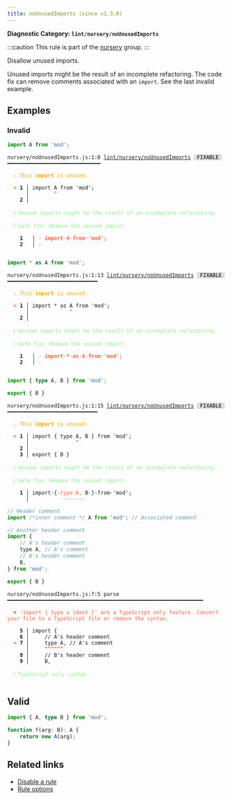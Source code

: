 ```yaml
---
title: noUnusedImports (since v1.3.0)
---
```


**Diagnostic Category: `lint/nursery/noUnusedImports`**

:::caution
This rule is part of the [nursery](/linter/rules/#nursery) group.
:::

Disallow unused imports.

Unused imports might be the result of an incomplete refactoring.
The code fix can remove comments associated with an `import`.
See the last invalid example.

## Examples

### Invalid

```jsx
import A from 'mod';
```

<pre class="language-text"><code class="language-text">nursery/noUnusedImports.js:1:8 <a href="https://biomejs.dev/lint/rules/no-unused-imports">lint/nursery/noUnusedImports</a> <span style="color: #000; background-color: #ddd;"> FIXABLE </span> ━━━━━━━━━━━━━━━━━━━━━━━━━━━━━━

<strong><span style="color: Orange;">  </span></strong><strong><span style="color: Orange;">⚠</span></strong> <span style="color: Orange;">This </span><span style="color: Orange;"><strong>import</strong></span><span style="color: Orange;"> is unused.</span>
  
<strong><span style="color: Tomato;">  </span></strong><strong><span style="color: Tomato;">&gt;</span></strong> <strong>1 │ </strong>import A from 'mod';
   <strong>   │ </strong>       <strong><span style="color: Tomato;">^</span></strong>
    <strong>2 │ </strong>
  
<strong><span style="color: lightgreen;">  </span></strong><strong><span style="color: lightgreen;">ℹ</span></strong> <span style="color: lightgreen;">Unused imports might be the result of an incomplete refactoring.</span>
  
<strong><span style="color: lightgreen;">  </span></strong><strong><span style="color: lightgreen;">ℹ</span></strong> <span style="color: lightgreen;">Safe fix</span><span style="color: lightgreen;">: </span><span style="color: lightgreen;">Remove the unused import.</span>
  
    <strong>1</strong>  <strong> │ </strong><span style="color: Tomato;">-</span> <span style="color: Tomato;"><strong>i</strong></span><span style="color: Tomato;"><strong>m</strong></span><span style="color: Tomato;"><strong>p</strong></span><span style="color: Tomato;"><strong>o</strong></span><span style="color: Tomato;"><strong>r</strong></span><span style="color: Tomato;"><strong>t</strong></span><span style="color: Tomato;"><span style="opacity: 0.8;"><strong>·</strong></span></span><span style="color: Tomato;"><strong>A</strong></span><span style="color: Tomato;"><span style="opacity: 0.8;"><strong>·</strong></span></span><span style="color: Tomato;"><strong>f</strong></span><span style="color: Tomato;"><strong>r</strong></span><span style="color: Tomato;"><strong>o</strong></span><span style="color: Tomato;"><strong>m</strong></span><span style="color: Tomato;"><span style="opacity: 0.8;"><strong>·</strong></span></span><span style="color: Tomato;"><strong>'</strong></span><span style="color: Tomato;"><strong>m</strong></span><span style="color: Tomato;"><strong>o</strong></span><span style="color: Tomato;"><strong>d</strong></span><span style="color: Tomato;"><strong>'</strong></span><span style="color: Tomato;"><strong>;</strong></span>
    <strong>2</strong>  <strong> │ </strong><span style="color: Tomato;">-</span> 
  
</code></pre>

```jsx
import * as A from 'mod';
```

<pre class="language-text"><code class="language-text">nursery/noUnusedImports.js:1:13 <a href="https://biomejs.dev/lint/rules/no-unused-imports">lint/nursery/noUnusedImports</a> <span style="color: #000; background-color: #ddd;"> FIXABLE </span> ━━━━━━━━━━━━━━━━━━━━━━━━━━━━━

<strong><span style="color: Orange;">  </span></strong><strong><span style="color: Orange;">⚠</span></strong> <span style="color: Orange;">This </span><span style="color: Orange;"><strong>import</strong></span><span style="color: Orange;"> is unused.</span>
  
<strong><span style="color: Tomato;">  </span></strong><strong><span style="color: Tomato;">&gt;</span></strong> <strong>1 │ </strong>import * as A from 'mod';
   <strong>   │ </strong>            <strong><span style="color: Tomato;">^</span></strong>
    <strong>2 │ </strong>
  
<strong><span style="color: lightgreen;">  </span></strong><strong><span style="color: lightgreen;">ℹ</span></strong> <span style="color: lightgreen;">Unused imports might be the result of an incomplete refactoring.</span>
  
<strong><span style="color: lightgreen;">  </span></strong><strong><span style="color: lightgreen;">ℹ</span></strong> <span style="color: lightgreen;">Safe fix</span><span style="color: lightgreen;">: </span><span style="color: lightgreen;">Remove the unused import.</span>
  
    <strong>1</strong>  <strong> │ </strong><span style="color: Tomato;">-</span> <span style="color: Tomato;"><strong>i</strong></span><span style="color: Tomato;"><strong>m</strong></span><span style="color: Tomato;"><strong>p</strong></span><span style="color: Tomato;"><strong>o</strong></span><span style="color: Tomato;"><strong>r</strong></span><span style="color: Tomato;"><strong>t</strong></span><span style="color: Tomato;"><span style="opacity: 0.8;"><strong>·</strong></span></span><span style="color: Tomato;"><strong>*</strong></span><span style="color: Tomato;"><span style="opacity: 0.8;"><strong>·</strong></span></span><span style="color: Tomato;"><strong>a</strong></span><span style="color: Tomato;"><strong>s</strong></span><span style="color: Tomato;"><span style="opacity: 0.8;"><strong>·</strong></span></span><span style="color: Tomato;"><strong>A</strong></span><span style="color: Tomato;"><span style="opacity: 0.8;"><strong>·</strong></span></span><span style="color: Tomato;"><strong>f</strong></span><span style="color: Tomato;"><strong>r</strong></span><span style="color: Tomato;"><strong>o</strong></span><span style="color: Tomato;"><strong>m</strong></span><span style="color: Tomato;"><span style="opacity: 0.8;"><strong>·</strong></span></span><span style="color: Tomato;"><strong>'</strong></span><span style="color: Tomato;"><strong>m</strong></span><span style="color: Tomato;"><strong>o</strong></span><span style="color: Tomato;"><strong>d</strong></span><span style="color: Tomato;"><strong>'</strong></span><span style="color: Tomato;"><strong>;</strong></span>
    <strong>2</strong>  <strong> │ </strong><span style="color: Tomato;">-</span> 
  
</code></pre>

```ts
import { type A, B } from 'mod';

export { B }
```

<pre class="language-text"><code class="language-text">nursery/noUnusedImports.js:1:15 <a href="https://biomejs.dev/lint/rules/no-unused-imports">lint/nursery/noUnusedImports</a> <span style="color: #000; background-color: #ddd;"> FIXABLE </span> ━━━━━━━━━━━━━━━━━━━━━━━━━━━━━

<strong><span style="color: Orange;">  </span></strong><strong><span style="color: Orange;">⚠</span></strong> <span style="color: Orange;">This </span><span style="color: Orange;"><strong>import</strong></span><span style="color: Orange;"> is unused.</span>
  
<strong><span style="color: Tomato;">  </span></strong><strong><span style="color: Tomato;">&gt;</span></strong> <strong>1 │ </strong>import { type A, B } from 'mod';
   <strong>   │ </strong>              <strong><span style="color: Tomato;">^</span></strong>
    <strong>2 │ </strong>
    <strong>3 │ </strong>export { B }
  
<strong><span style="color: lightgreen;">  </span></strong><strong><span style="color: lightgreen;">ℹ</span></strong> <span style="color: lightgreen;">Unused imports might be the result of an incomplete refactoring.</span>
  
<strong><span style="color: lightgreen;">  </span></strong><strong><span style="color: lightgreen;">ℹ</span></strong> <span style="color: lightgreen;">Safe fix</span><span style="color: lightgreen;">: </span><span style="color: lightgreen;">Remove the unused import.</span>
  
<strong>  </strong><strong>  1 │ </strong>import<span style="opacity: 0.8;">·</span>{<span style="opacity: 0.8;">·</span><span style="color: Tomato;">t</span><span style="color: Tomato;">y</span><span style="color: Tomato;">p</span><span style="color: Tomato;">e</span><span style="opacity: 0.8;"><span style="color: Tomato;">·</span></span><span style="color: Tomato;">A</span><span style="color: Tomato;">,</span><span style="opacity: 0.8;"><span style="color: Tomato;">·</span></span>B<span style="opacity: 0.8;">·</span>}<span style="opacity: 0.8;">·</span>from<span style="opacity: 0.8;">·</span>'mod';
<strong>  </strong><strong>    │ </strong>         <span style="color: Tomato;">-</span><span style="color: Tomato;">-</span><span style="color: Tomato;">-</span><span style="color: Tomato;">-</span><span style="color: Tomato;">-</span><span style="color: Tomato;">-</span><span style="color: Tomato;">-</span><span style="color: Tomato;">-</span>               
</code></pre>

```jsx
// Header comment
import /*inner comment */ A from 'mod'; // Associated comment

// Another header comment
import {
    // A's header comment
    type A, // A's comment
    // B's header comment
    B,
} from 'mod';

export { B }
```

<pre class="language-text"><code class="language-text">nursery/noUnusedImports.js:7:5 parse ━━━━━━━━━━━━━━━━━━━━━━━━━━━━━━━━━━━━━━━━━━━━━━━━━━━━━━━━━━━━━━━

<strong><span style="color: Tomato;">  </span></strong><strong><span style="color: Tomato;">✖</span></strong> <span style="color: Tomato;">'import { type x ident }' are a TypeScript only feature. Convert your file to a TypeScript file or remove the syntax.</span>
  
    <strong>5 │ </strong>import {
    <strong>6 │ </strong>    // A's header comment
<strong><span style="color: Tomato;">  </span></strong><strong><span style="color: Tomato;">&gt;</span></strong> <strong>7 │ </strong>    type A, // A's comment
   <strong>   │ </strong>    <strong><span style="color: Tomato;">^</span></strong><strong><span style="color: Tomato;">^</span></strong><strong><span style="color: Tomato;">^</span></strong><strong><span style="color: Tomato;">^</span></strong><strong><span style="color: Tomato;">^</span></strong><strong><span style="color: Tomato;">^</span></strong>
    <strong>8 │ </strong>    // B's header comment
    <strong>9 │ </strong>    B,
  
<strong><span style="color: lightgreen;">  </span></strong><strong><span style="color: lightgreen;">ℹ</span></strong> <span style="color: lightgreen;">TypeScript only syntax</span>
  
</code></pre>

## Valid

```ts
import { A, type B } from 'mod';

function f(arg: B): A {
    return new A(arg);
}
```

## Related links

- [Disable a rule](/linter/#disable-a-lint-rule)
- [Rule options](/linter/#rule-options)
